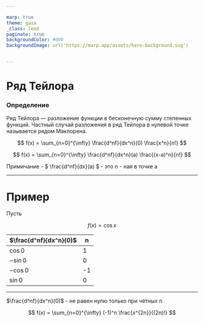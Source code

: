 ```yaml
---

marp: true
theme: gaia
_class: lead
paginate: true
backgroundColor: #000
backgroundImage: url('https://marp.app/assets/hero-background.svg')


---
```

# Ряд Тейлора

### Определение

Ряд Тейлора — разложение функции в бесконечную сумму степенных функций. Частный случай разложения в ряд Тейлора в нулевой точке называется рядом Маклорена.


$$ f(x) = \sum_{n=0}^{\infty} \frac{d^nf}{dx^n}(0) \frac{x^n}{n!} $$

$$ f(x) = \sum_{n=0}^{\infty} \frac{d^nf}{dx^n}(a) \frac{(x-a)^n}{n!} $$

Примичание - $ \frac{d^nf}{dx}(a) $ - это n - ная в точке a

---

# Пример
Пусть

$$ f(x) = \cos x $$

| $\frac{d^nf}{dx^n}(0)$ | n |
|---|---|
|$\cos 0$ | 1 |
|$-\sin 0$ | 0 |
|$-\cos 0$ | -1 |
|$\sin 0$ | 0 |

---

$\frac{d^nf}{dx^n}(0)$ - не равен нулю только при чётных n

$$ f(x) = \sum_{n=0}^{\infty} (-1)^n \frac{x^{2n}}{(2n)!} $$